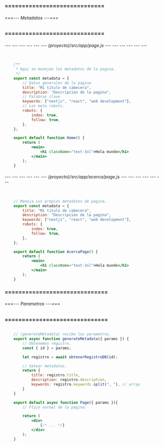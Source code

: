 ### ============================= ###
###### ===--- Metadatos ---=== ######
### ============================= ###

###### --- --- --- --- --- --- {proyecto}/src/app/page.js --- --- --- --- --- --- ######

<!-- Pagina principal. -->

```jsx

	/**
	 * Aqui se manejan los metadatos de la pagina.
	 */
	export const metadata = {
		// Datos generales de la pagina
		title: "Mi titulo de cabecera",
		description: "Descripcion de la pagina", 
		// Palabras clave
		keywords: ["nextjs", "react", "web development"], 
		// Los meta robots.
		robots: {
			index: true,
			follow: true,
		},
	};

	export default function Home() {
		return (
			<main>
				<h1 className="text-3xl">Hola mundo</h1>
			</main>
		);
	}
```

###### --- --- --- --- --- --- {proyecto}/src/app/acerca/page.js --- --- --- --- --- --- ######

<!-- Pagina Acerca. -->

```jsx

	// Maneja sus propios metadatos de pagina.
	export const metadata = {
		title: "Mi titulo de cabecera",
		description: "Descripcion de la pagina", 
		keywords: ["nextjs", "react", "web development"], 
		robots: {
			index: true,
			follow: true,
		},
	};

	export default function AcercaPage() {
		return (
			<main>
				<h1 className="text-3xl">Hola mundo</h1>
			</main>
		);
	}
```

### ============================== ###
###### ===--- Parametros ---=== ######
### ============================== ###

<!-- Necesitas setear los metadatos dependiendo de los parametros??? -->

```jsx

	// (generateMetadata) recibe los parametros.
	export async function generateMetadata({ params }) {
		// Obtenemos registro.
		const { id } = params;

		let registro = await obtenerRegistroDB(id);

		// Setear metadatos.
		return {
			title: registro.title,
			description: registro.description,
			keywords: registro.keywords.split(", "), // array
		}
	}

	export default async function Page({ params }){
		// Flujo normal de la pagina.

		return (
			<div>
				{/* ... */}
			</div>
		);
	}
```